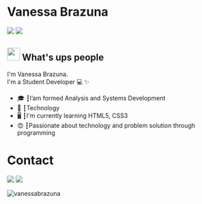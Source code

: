# Vanessa Brazuna
<a href=""><img src="https://img.shields.io/badge/html%205-orange?style=for-the-badge&logo=html5&logoColor=white&labelColor=orange" /></a>
<a href=""><img src="https://img.shields.io/badge/CSS%203-5188FE?style=for-the-badge&logo=css3&logoColor=white&labelColor=5188FE" /></a>


## <img src="https://media.giphy.com/media/hvRJCLFzcasrR4ia7z/giphy.gif" width="30px"> What's ups people
I'm Vanessa Brazuna.<br>
I'm a Student Developer 💻 ✨

<ul>
  <li>🎓 ┇I’am formed Analysis and Systems Development</li>
  <li>💙 ┇Technology
  <li>🖥️ ┇I'm currently learning HTML5, CSS3</li>
  <li>😍 ┇Passionate about technology and problem solution through programming</li>
</ul>

# Contact
<a href="https://instagram.com/vvanessabrazuna"><img src="https://img.shields.io/badge/instagram-E4405F.svg?style=for-the-badge&logo=instagram&logoColor=white"></a>
<a href="mailto:brazuna.nessa@gmail.com"><img src="https://img.shields.io/badge/e‑mail-D14836.svg?style=for-the-badge&logo=GMail&logoColor=white"></a>

<p align="left"> <img src="https://komarev.com/ghpvc/?username=vanessabrazuna" alt="vanessabrazuna" /> </p>



